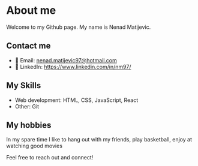 # About me

Welcome to my Github page. My name is Nenad Matijevic.

## Contact me

- 📧 Email: nenad.matijevic97@hotmail.com
- 💼 LinkedIn: https://www.linkedin.com/in/nm97/

## My Skills

- Web development: HTML, CSS, JavaScript, React
- Other: Git

## My hobbies

In my spare time I like to hang out with my friends, play basketball, enjoy at watching good movies

Feel free to reach out and connect!

